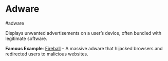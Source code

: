 # Adware
#adware

Displays unwanted advertisements on a user’s device, often bundled with legitimate software.

**Famous Example**: [Fireball](https://en.wikipedia.org/wiki/Fireball_(malware)) – A massive adware that hijacked browsers and redirected users to malicious websites.
